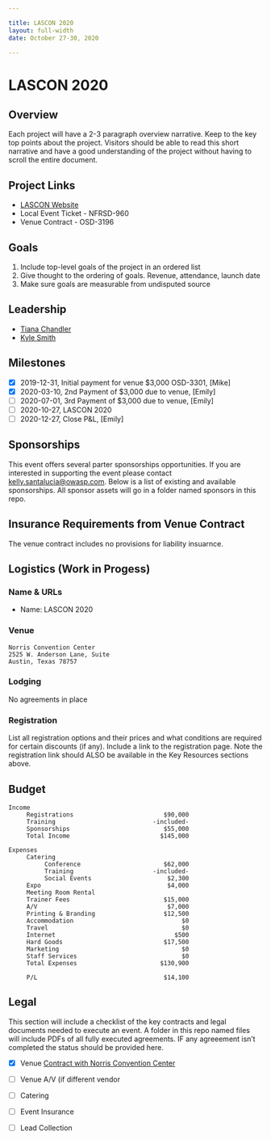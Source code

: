 ```yaml
---

title: LASCON 2020
layout: full-width
date: October 27-30, 2020

---
```

# LASCON 2020

## Overview

Each project will have a 2-3 paragraph overview narrative. Keep to the key top points about the project. Visitors should be able to read this short narrative and have a good understanding of the project without having to scroll the entire document.

## Project Links

- [LASCON Website](https://lascon.org/)
- Local Event Ticket - NFRSD-960
- Venue Contract - OSD-3196

## Goals

1. Include top-level goals of the project in an ordered list
2. Give thought to the ordering of goals. Revenue, attendance, launch date
3. Make sure goals are measurable from undisputed source

## Leadership

* [Tiana Chandler](mailto:tiana.chandler@owasp.org?subject=LASCON%20Project)
* [Kyle Smith](mailto:kyle.smith@owasp.org?subject=LASCON%20Project)

## Milestones

* [x] 2019-12-31, Initial payment for venue $3,000 OSD-3301, [Mike]
* [X] 2020-03-10, 2nd Payment of $3,000 due to venue, [Emily]
* [ ] 2020-07-01, 3rd Payment of $3,000 due to venue, [Emily]
* [ ] 2020-10-27, LASCON 2020
* [ ] 2020-12-27, Close P&L, [Emily]

## Sponsorships

This event offers several parter sponsorships opportunities.  If you are interested in supporting the event please contact [kelly.santalucia@owasp.com](mailto:kelly.santalucai@owasp.com). Below is a list of existing and available sponsorships. All sponsor assets will go in a folder named sponsors in this repo. 


## Insurance Requirements from Venue Contract
The venue contract includes no provisions for liability insuarnce.

## Logistics  (Work in Progess)

### Name & URLs

* Name: LASCON 2020

### Venue

```
Norris Convention Center
2525 W. Anderson Lane, Suite
Austin, Texas 78757
```

### Lodging 

No agreements in place

### Registration 

List all registration options and their prices and what conditions are required for certain discounts (if any). Include a link to the registration page. Note the registration link should ALSO be available in the Key Resources sections above.

## Budget

```
Income                                            
     Registrations                         $90,000
     Training                           -included-
     Sponsorships                          $55,000
     Total Income                         $145,000
                                                  
Expenses                                          
     Catering                                     
          Conference                       $62,000
          Training                      -included-
          Social Events                     $2,300
     Expo                                   $4,000
     Meeting Room Rental                          
     Trainer Fees                          $15,000
     A/V                                    $7,000
     Printing & Branding                   $12,500
     Accommodation                              $0
     Travel                                     $0
     Internet                                 $500
     Hard Goods                            $17,500
     Marketing                                  $0
     Staff Services                             $0
     Total Expenses                       $130,900
                                                  
     P/L                                   $14,100
```

## Legal

This section will include a checklist of the key contracts and legal documents needed to execute an event. A folder in this repo named files will include PDFs of all fully executed agreements. IF any agreeement isn’t completed the status should be provided here.

* [x] Venue [Contract with Norris Convention Center](/www-staff/files/COUNTERSIGNED_Norris-2020-LASCON.pdf)
* [ ] Venue A/V (if different vendor
* [ ] Catering
* [ ] Event Insurance 
* [ ] Lead Collection 


